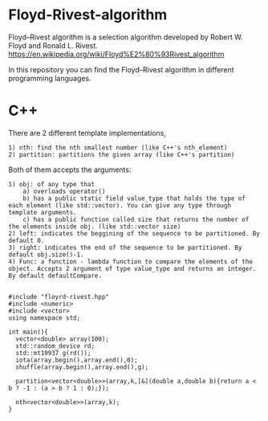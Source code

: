 # Floyd-Rivest-algorithm
Floyd–Rivest algorithm is a selection algorithm developed by Robert W. Floyd and Ronald L. Rivest. https://en.wikipedia.org/wiki/Floyd%E2%80%93Rivest_algorithm

In this repository you can find the Floyd–Rivest algorithm in different programming languages.

<h1>C++</h1
    
There are 2 different template implementations,
    
    1) nth: find the nth smallest number (like C++'s nth_element)
    2) partition: partitions the given array (like C++'s partition)

Both of them accepts the arguments:

    1) obj: of any type that 
        a) overloads operator()
        b) has a public static field value_type that holds the type of each element (like std::vector). You can give any type through template arguments.
        c) has a public function called size that returns the number of the elements inside obj. (like std::vector size)
    2) left: indicates the beggining of the sequence to be partitioned. By default 0.
    3) right: indicates the end of the sequence to be partitioned. By default obj.size()-1.
    4) Func: a function - lambda function to compare the elements of the object. Accepts 2 argument of type value_type and returns an integer. By default defaultCompare.


    #include "floyrd-rivest.hpp"
    #include <numeric>
    #include <vector>
    using namespace std;
  
    int main(){
      vector<double> array(100);
      std::random_device rd;
      std::mt19937 g(rd());
      iota(array.begin(),array.end(),0);
      shuffle(array.begin(),array.end(),g);
      
      partition<vector<double>>(array,k,[&](double a,double b){return a < b ? -1 : (a > b ? 1 : 0);});
  
      nth<vector<double>>(array,k);
    }
